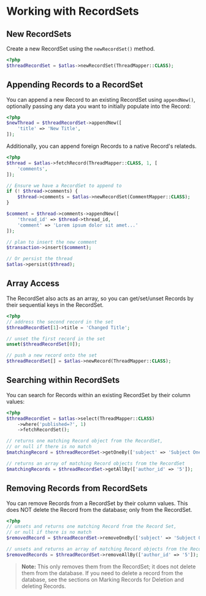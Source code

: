 # Working with RecordSets

## New RecordSets

Create a new RecordSet using the `newRecordSet()` method.

```php
<?php
$threadRecordSet = $atlas->newRecordSet(ThreadMapper::CLASS);
```

## Appending Records to a RecordSet

You can append a new Record to an existing RecordSet using `appendNew()`, optionally passing any
data you want to initially populate into the Record:

```php
<?php
$newThread = $threadRecordSet->appendNew([
    'title' => 'New Title',
]);
```

Additionally, you can append foreign Records to a native Record's relateds.

```php
<?php
$thread = $atlas->fetchRecord(ThreadMapper::CLASS, 1, [
    'comments',
]);

// Ensure we have a RecordSet to append to
if (! $thread->comments) {
    $thread->comments = $atlas->newRecordSet(CommentMapper::CLASS);
}

$comment = $thread->comments->appendNew([
    'thread_id' => $thread->thread_id,
    'comment' => 'Lorem ipsum dolor sit amet...'
]);

// plan to insert the new comment
$transaction->insert($comment);

// Or persist the thread
$atlas->persist($thread);
```

## Array Access

The RecordSet also acts as an array, so you can get/set/unset Records by their
sequential keys in the RecordSet.

```php
<?php
// address the second record in the set
$threadRecordSet[1]->title = 'Changed Title';

// unset the first record in the set
unset($threadRecordSet[0]);

// push a new record onto the set
$threadRecordSet[] = $atlas->newRecord(ThreadMapper::CLASS);
```

## Searching within RecordSets

You can search for Records within an existing RecordSet by their column values:

```php
<?php
$threadRecordSet = $atlas->select(ThreadMapper::CLASS)
    ->where('published=?', 1)
    ->fetchRecordSet();

// returns one matching Record object from the RecordSet,
// or null if there is no match
$matchingRecord = $threadRecordSet->getOneBy(['subject' => 'Subject One']);

// returns an array of matching Record objects from the RecordSet
$matchingRecords = $threadRecordSet->getAllBy(['author_id' => '5']);
```

## Removing Records from RecordSets

You can remove Records from a RecordSet by their column values. This does NOT
delete the Record from the database; only from the RecordSet.

```php
<?php
// unsets and returns one matching Record from the Record Set,
// or null if there is no match
$removedRecord = $threadRecordSet->removeOneBy(['subject' => 'Subject One']);

// unsets and returns an array of matching Record objects from the Record Set
$removedRecords = $threadRecordSet->removeAllBy(['author_id' => '5']);
```

> **Note:**
  This only removes them from the RecordSet; it does not delete them
  from the database. If you need to delete a record from the database, see the
  sections on Marking Records for Deletion and deleting Records.
